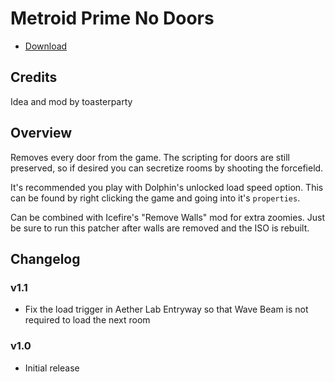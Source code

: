 # Metroid Prime No Doors

- [Download]()

## Credits

Idea and mod by toasterparty

## Overview

Removes every door from the game. The scripting for doors are still preserved, so if desired you can secretize rooms by shooting the forcefield.

It's recommended you play with Dolphin's unlocked load speed option. This can be found by right clicking the game and going into it's `properties`.

Can be combined with Icefire's "Remove Walls" mod for extra zoomies. Just be sure to run this patcher after walls are removed and the ISO is rebuilt.

## Changelog

### v1.1

- Fix the load trigger in Aether Lab Entryway so that Wave Beam is not required to load the next room

### v1.0

- Initial release
